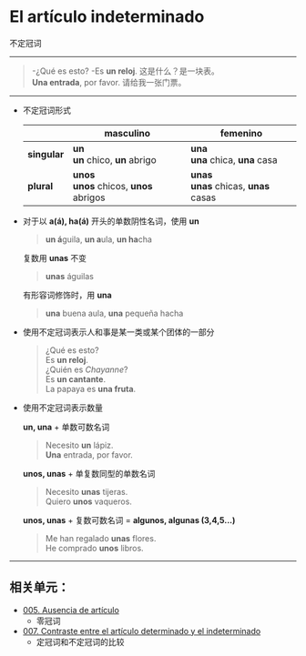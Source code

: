 # El artículo indeterminado
不定冠词

-----

> -¿Qué es esto? -Es **un reloj**. 这是什么？是一块表。
> <br>
> **Una entrada**, por favor. 请给我一张门票。

----

* 不定冠词形式

  ||masculino|femenino|
  |--- | --- | ---|
  |**singular** | **un** <br> **un** chico, **un** abrigo | **una** <br> **una** chica, **una** casa|
  |**plural** | **unos** <br> **unos** chicos, **unos** abrigos | **unas**　<br> **unas** chicas, **unas** casas|

- 对于以 **a(á), ha(á)** 开头的单数阴性名词，使用 **un**

  > **un á**guila, **un a**ula, **un ha**cha

  复数用 **unas** 不变

  > **unas** águilas

  有形容词修饰时，用 **una**

  > **una** buena aula, **una** pequeña hacha

- 使用不定冠词表示人和事是某一类或某个团体的一部分

  > ¿Qué es esto? <br>
  > Es **un reloj**. <br>
  > ¿Quién es _Chayanne_? <br>
  > Es **un cantante**. <br>
  > La papaya es **una fruta**.  

- 使用不定冠词表示数量

  **un, una** + 单数可数名词

  > Necesito **un** lápiz. <br>
  > **Una** entrada, por favor.

  **unos, unas** + 单复数同型的单数名词

  > Necesito **unas** tijeras. <br>
  > Quiero **unos** vaqueros.

  **unos, unas** + 复数可数名词 = **algunos, algunas (3,4,5...)**

  > Me han regalado **unas** flores. <br>
  > He comprado **unos** libros.


-----

## 相关单元：

- [005. Ausencia de artículo](005-un-coche-coche.md)
  - 零冠词
- [007. Contraste entre el artículo determinado y el indeterminado](007-un-perro-el-perro.md)
  - 定冠词和不定冠词的比较
